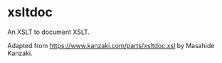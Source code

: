 # xsltdoc
An XSLT to document XSLT.

Adapted from https://www.kanzaki.com/parts/xsltdoc.xsl by Masahide Kanzaki.	
